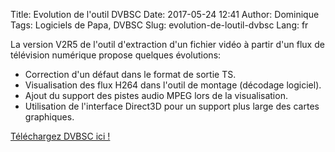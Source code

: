 Title: Evolution de l'outil DVBSC
Date: 2017-05-24 12:41
Author: Dominique
Tags: Logiciels de Papa, DVBSC
Slug: evolution-de-loutil-dvbsc
Lang: fr

La version V2R5 de l'outil d'extraction d'un fichier vidéo à partir d'un
flux de télévision numérique propose quelques évolutions:

* Correction d'un défaut dans le format de sortie TS.  
* Visualisation des flux H264 dans l'outil de montage (décodage
logiciel).  
* Ajout du support des pistes audio MPEG lors de la visualisation.  
* Utilisation de l'interface Direct3D pour un support plus large des
cartes graphiques.

[Téléchargez DVBSC
ici !](http://www.ezvan.fr/public/logiciels/papa/DVBSC.ZIP)

